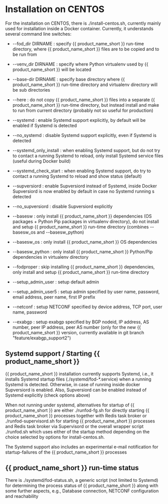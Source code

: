 # Installation on CENTOS

For the installation on CENTOS, 
there is ./install-centos.sh, currently mainly used for installation inside a Docker container.
Currently, it understands several command line switches:

- --fod_dir DIRNAME : specify {{ product_name_short }} run-time directory, where {{ product_name_short }} files are to be copied and to be run from 
- --venv_dir DIRNAME : specify where Python virtualenv used by {{ product_name_short }} will be located
- --base-dir DIRNAME : specify base directory where {{ product_name_short }} run-time directory and virtualenv directory will be sub directories
- --here : do not copy {{ product_name_short }} files into a separate {{ product_name_short }} run-time directory, but instead install and make to run from current directory (probably not so useful for production)

- --systemd : enable Systemd support explicitly, by default will be enabled if Systemd is detected 
- --no_systemd : disable Systemd support explicitly, even if Systemd is detected
- --systemd_only_install : when enabling Systemd support, but do not try to contact a running Systemd to reload, only install Systemd service files (useful during Docker build)
- --systemd_check_start : when enabling Systemd support, do try to contact a running Systemd to reload and show status (default)

- --supversiord : enable Supversiord instead of Systemd, inside Docker Supversiord is now enabled by default in case no Systemd running s detected
- --no_supversiord : disable Supversiord explicitly

- --basesw : only install {{ product_name_short }} dependencies (OS packages + Python Pip packages in virtualenv directory), do not install and setup {{ product_name_short }} run-time directory (combines --basesw_os and --basesw_python)
- --basesw_os : only install {{ product_name_short }} OS dependencies 
- --basesw_python : only install {{ product_name_short }} Python/Pip dependencies in virtualenv directory
- --fodproper : skip installing {{ product_name_short }} dependencies, only install and setup {{ product_name_short }} run-time directory 

- --setup_admin_user : setup default admin 
- --setup_admin_user5 : setup admin specified by user name, password, email address, peer name, first IP prefix 

- --netconf : setup NETCONF specified by device address, TCP port, user name, password
- --exabgp : setup exabgp specified by BGP nodeid, IP address, AS number, peer IP address, peer AS number (only for the new {{ product_name_short }} version, currently available in git branch "feature/exabgp_support2")

## Systemd support / Starting {{ product_name_short }}

{{ product_name_short }} installation currently supports Systemd, i.e., it installs Systemd startup files (./systemd/fod-\*.service) when a running Systemd is detected. Otherwise, in case of running inside docker Supversiord is enabled.
Also, Supversiord can be enabled instead of Systemd explicitly (check options above)

When not running under systemd,
alternatives for startup of {{ product_name_short }} 
are either
./runfod-fg.sh for directly starting {{ product_name_short }} processes together with Redis task broker 
or
./runfod-supervisord.sh for starting {{ product_name_short }} processes and Redis task broker via Supervisord
or
the overall wrapper script ./runfod.sh which uses either of the startup method depending 
on the choice selected by options for install-centos.sh.

The Systemd support also includes an experimental e-mail notification for startup-failures of the {{ product_name_short }} processes

## {{ product_name_short }} run-time status 

There is ./systemd/fod-status.sh, a generic script (not limited to Systemd) for determining the process status of {{ product_name_short }} along with some further aspects, e.g., Database connection, NETCONF configuration and reachability


